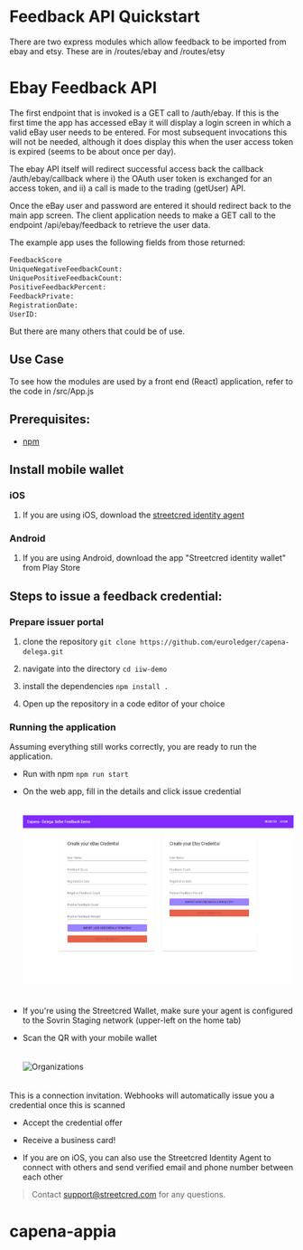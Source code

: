 # Feedback API Quickstart
There are two express modules which allow feedback to be imported from ebay and etsy. These are in /routes/ebay and /routes/etsy

# Ebay Feedback API
The first endpoint that is invoked is a GET call to /auth/ebay. If this is the first time the app has accessed eBay it will display a login screen in which a valid eBay user needs to be entered. For most subsequent invocations this will not be needed, although it does display this when the user access token is expired (seems to be about once per day).

The ebay API itself will redirect successful access back the callback /auth/ebay/callback where i) the OAuth user token is exchanged for an access token, and ii) a call is made to the trading (getUser) API.

Once the eBay user and password are entered it should redirect back to the main app screen. The client application needs to make a GET call to the endpoint /api/ebay/feedback to retrieve the user data.

The example app uses the following fields from those returned:

    FeedbackScore
    UniqueNegativeFeedbackCount: 
    UniquePositiveFeedbackCount: 
    PositiveFeedbackPercent: 
    FeedbackPrivate: 
    RegistrationDate: 
    UserID: 

But there are many others that could be of use.

## Use Case
To see how the modules are used by a front end (React) application, refer to the code in /src/App.js

## Prerequisites:
- [npm](https://www.npmjs.com/get-npm)
## Install mobile wallet

### iOS
 1. If you are using iOS, download the [streetcred identity agent](https://apps.apple.com/us/app/streetcred-identity-agent/id1475160728)
 
### Android
 1. If you are using Android, download the app "Streetcred identity wallet" from Play Store

## Steps to issue a feedback credential: 

### Prepare issuer portal
 1. clone the repository
 `git clone https://github.com/euroledger/capena-delega.git`
 
 1. navigate into the directory
 `cd iiw-demo`
 
 1. install the dependencies
 `npm install .`

 1. Open up the repository in a code editor of your choice

 
### Running the application
Assuming everything still works correctly, you are ready to run the application. 

- Run with npm
`npm run start`

- On the web app, fill in the details and click issue credential

    <img src="assets/mainscreen.png"
        alt="Organizations"
        style="padding-top: 20px; padding-bottom: 20px" 
        width="500"
        height="300"/>

- If you're using the Streetcred Wallet, make sure your agent is configured to the Sovrin Staging network (upper-left on the home tab)

- Scan the QR with your mobile wallet

    <img src="assets/qrcodeview.png"
        alt="Organizations"
        style="padding-top: 20px; padding-bottom: 20px" 
        width="400"
        height="340"/>

This is a connection invitation. Webhooks will automatically issue you a credential once this is scanned

- Accept the credential offer

- Receive a business card! 

- If you are on iOS, you can also use the Streetcred Identity Agent to connect with others and send verified email and phone number between each other


> Contact <support@streetcred.com> for any questions. 


 
# capena-appia
